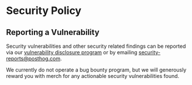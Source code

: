  # Security Policy

## Reporting a Vulnerability

Security vulnerabilities and other security related findings can be reported via our [vulnerability disclosure program](https://bugcrowd.com/engagements/posthog-vdp-pro) or by emailing [security-reports@posthog.com](mailto:security-reports@posthog.com).

We currently do not operate a bug bounty program, but we will generously reward you with merch for any actionable security vulnerabilities found.
